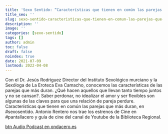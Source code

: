 ```yaml
---
title: 'Sexo Sentido: “Características que tienen en común las parejas que más duran”'
title_seo: ''
slug: sexo-sentido-caracteristicas-que-tienen-en-comun-las-parejas-que-mas-duran
description: ''
image: ''
categories: [sexo-sentido]
tags: []
author: admin
toc: false
draft: false
noindex: true
date: 2021-07-09
lastmod: 2022-04-08
---
```

Con el Dr. Jesús Rodríguez Director del Instituto Sexológico murciano y la
Sexóloga de La Eroteca Eva Camacho, conocemos las características de las
parejas que más duran. ¿Qué hacen aquellos que llevan tanto tiempo juntos y
no se cansan?. Saber perdonar, no idealizar el amor y ser flexibles son
algunas de las claves para que una relación de pareja perdure.
Características que tienen en común las parejas que más duran, en 
\#sexosentido. Antonio Rentero nos trae los estrenos de Cine en \#pantallacero
y guía de cine del canal de Youtube de la Biblioteca Regional.

[btn Audio Podcast en ondacero.es](https://www.ondacero.es/emisoras/murcia/murcia/audios-podcast/mas-de-uno/sexosentido-masdeunomurcia_2021070960e83c70dcf0600001701ebb.html)
